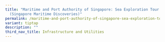 ```yaml
---
title: "Maritime and Port Authority of Singapore: Sea Exploration Tour
  (Singapore Maritime Discoveries)"
permalink: /maritime-and-port-authority-of-singapore-sea-exploration-tour-singapore-maritime-discoveries/
variant: tiptap
description: ""
third_nav_title: Infrastructure and Utilities
---
```

